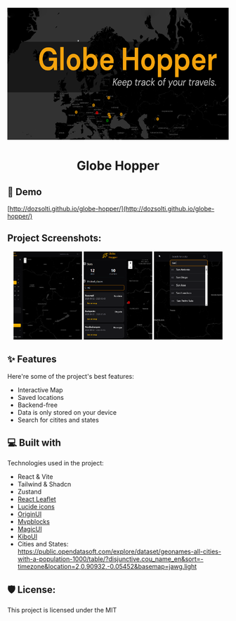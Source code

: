 
<p align="center"><img src="https://github.com/dozsolti/globe-hopper/blob/main/public/screenshots/cover.png?raw=true" alt="Globe hopper cover image" height="300px"></p>

<h1 align="center" id="title">Globe Hopper</h1>

<h2>🚀 Demo</h2>

[http://dozsolti.github.io/globe-hopper/](http://dozsolti.github.io/globe-hopper/)

<h2>Project Screenshots:</h2>

<p align="center">
  <img src="https://github.com/dozsolti/globe-hopper/blob/main/public/screenshots/save.png?raw=true" alt="Screenshot 1" width="31%" height="200px" style="object-fit:cover">
  <img src="https://github.com/dozsolti/globe-hopper/blob/main/public/screenshots/history.png?raw=true" alt="Screenshot 2" width="31%" height="200px" style="object-fit:cover">
  <img src="https://github.com/dozsolti/globe-hopper/blob/main/public/screenshots/fullsearch.png?raw=true" alt="Screenshot 3" width="31%" height="200px" style="object-fit:cover">
</p>

## :sparkles: Features

Here're some of the project's best features:

- Interactive Map
- Saved locations
- Backend-free
- Data is only stored on your device
- Search for citites and states

<h2>💻 Built with</h2>

Technologies used in the project:

- React & Vite
- Tailwind & Shadcn
- Zustand
- [React Leaflet](https://react-leaflet.js.org/)
- [Lucide icons](https://lucide.dev/icons/x)
- [OriginUI](https://originui.com/)
- [Mvpblocks](https://blocks.mvp-subha.me/)
- [MagicUI](https://magicui.design)
- [KiboUI](https://www.kibo-ui.com/)
- Cities and States: https://public.opendatasoft.com/explore/dataset/geonames-all-cities-with-a-population-1000/table/?disjunctive.cou_name_en&sort=-timezone&location=2,0.90932,-0.05452&basemap=jawg.light

<h2>🛡️ License:</h2>

This project is licensed under the MIT
